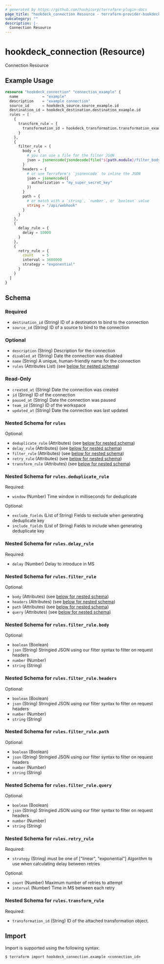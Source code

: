 ```yaml
---
# generated by https://github.com/hashicorp/terraform-plugin-docs
page_title: "hookdeck_connection Resource - terraform-provider-hookdeck"
subcategory: ""
description: |-
  Connection Resource
---
```


# hookdeck_connection (Resource)

Connection Resource

## Example Usage

```terraform
resource "hookdeck_connection" "connection_example" {
  name           = "example"
  description    = "example connection"
  source_id      = hookdeck_source.source_example.id
  destination_id = hookdeck_destination.destination_example.id
  rules = [
    {
      transform_rule = {
        transformation_id = hookdeck_transformation.transformation_example.id
      }
    },
    {
      filter_rule = {
        body = {
          # you can use a file for the filter JSON
          json = jsonencode(jsondecode(file("${path.module}/filter_body.json")))
        }
        headers = {
          # or use Terraform's `jsonencode` to inline the JSON
          json = jsonencode({
            authorization = "my_super_secret_key"
          })
        }
        path = {
          # or match with a `string`, `number`, or `boolean` value
          string = "/api/webhook"
        }
      }
    },
    {
      delay_rule = {
        delay = 10000
      }
    },
    {
      retry_rule = {
        count    = 5
        interval = 3600000
        strategy = "exponential"
      }
    }
  ]
}
```

<!-- schema generated by tfplugindocs -->
## Schema

### Required

- `destination_id` (String) ID of a destination to bind to the connection
- `source_id` (String) ID of a source to bind to the connection

### Optional

- `description` (String) Description for the connection
- `disabled_at` (String) Date the connection was disabled
- `name` (String) A unique, human-friendly name for the connection
- `rules` (Attributes List) (see [below for nested schema](#nestedatt--rules))

### Read-Only

- `created_at` (String) Date the connection was created
- `id` (String) ID of the connection
- `paused_at` (String) Date the connection was paused
- `team_id` (String) ID of the workspace
- `updated_at` (String) Date the connection was last updated

<a id="nestedatt--rules"></a>
### Nested Schema for `rules`

Optional:

- `deduplicate_rule` (Attributes) (see [below for nested schema](#nestedatt--rules--deduplicate_rule))
- `delay_rule` (Attributes) (see [below for nested schema](#nestedatt--rules--delay_rule))
- `filter_rule` (Attributes) (see [below for nested schema](#nestedatt--rules--filter_rule))
- `retry_rule` (Attributes) (see [below for nested schema](#nestedatt--rules--retry_rule))
- `transform_rule` (Attributes) (see [below for nested schema](#nestedatt--rules--transform_rule))

<a id="nestedatt--rules--deduplicate_rule"></a>
### Nested Schema for `rules.deduplicate_rule`

Required:

- `window` (Number) Time window in milliseconds for deduplicate

Optional:

- `exclude_fields` (List of String) Fields to exclude when generating deduplicate key
- `include_fields` (List of String) Fields to include when generating deduplicate key


<a id="nestedatt--rules--delay_rule"></a>
### Nested Schema for `rules.delay_rule`

Required:

- `delay` (Number) Delay to introduce in MS


<a id="nestedatt--rules--filter_rule"></a>
### Nested Schema for `rules.filter_rule`

Optional:

- `body` (Attributes) (see [below for nested schema](#nestedatt--rules--filter_rule--body))
- `headers` (Attributes) (see [below for nested schema](#nestedatt--rules--filter_rule--headers))
- `path` (Attributes) (see [below for nested schema](#nestedatt--rules--filter_rule--path))
- `query` (Attributes) (see [below for nested schema](#nestedatt--rules--filter_rule--query))

<a id="nestedatt--rules--filter_rule--body"></a>
### Nested Schema for `rules.filter_rule.body`

Optional:

- `boolean` (Boolean)
- `json` (String) Stringied JSON using our filter syntax to filter on request headers
- `number` (Number)
- `string` (String)


<a id="nestedatt--rules--filter_rule--headers"></a>
### Nested Schema for `rules.filter_rule.headers`

Optional:

- `boolean` (Boolean)
- `json` (String) Stringied JSON using our filter syntax to filter on request headers
- `number` (Number)
- `string` (String)


<a id="nestedatt--rules--filter_rule--path"></a>
### Nested Schema for `rules.filter_rule.path`

Optional:

- `boolean` (Boolean)
- `json` (String) Stringied JSON using our filter syntax to filter on request headers
- `number` (Number)
- `string` (String)


<a id="nestedatt--rules--filter_rule--query"></a>
### Nested Schema for `rules.filter_rule.query`

Optional:

- `boolean` (Boolean)
- `json` (String) Stringied JSON using our filter syntax to filter on request headers
- `number` (Number)
- `string` (String)



<a id="nestedatt--rules--retry_rule"></a>
### Nested Schema for `rules.retry_rule`

Required:

- `strategy` (String) must be one of ["linear", "exponential"]
Algorithm to use when calculating delay between retries

Optional:

- `count` (Number) Maximum number of retries to attempt
- `interval` (Number) Time in MS between each retry


<a id="nestedatt--rules--transform_rule"></a>
### Nested Schema for `rules.transform_rule`

Required:

- `transformation_id` (String) ID of the attached transformation object.

## Import

Import is supported using the following syntax:

```shell
$ terraform import hookdeck_connection.example <connection_id>
```
